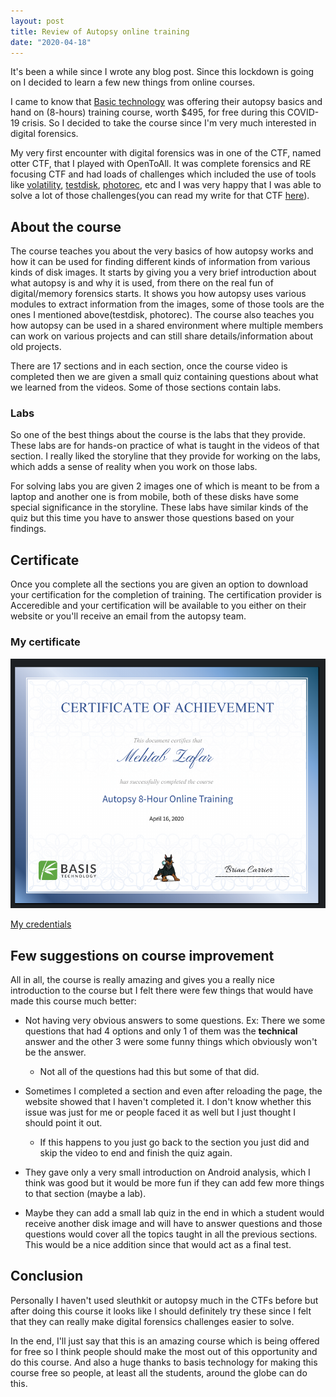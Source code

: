 ```yaml
---
layout: post
title: Review of Autopsy online training
date: "2020-04-18"
---
```


It's been a while since I wrote any blog post. Since this lockdown is going on I decided to learn a few new things from online courses. 

I came to know that [Basic technology](https://www.basistech.com/) was offering their autopsy basics and hand on (8-hours) training course, worth $495, for free during this COVID-19 crisis. So I decided to take the course since I'm very much interested in digital forensics. 

My very first encounter with digital forensics was in one of the CTF, named otter CTF, that I played with OpenToAll. It was complete forensics and RE focusing CTF and had loads of challenges which included the use of tools like [volatility](https://github.com/volatilityfoundation/volatility/), [testdisk](https://www.cgsecurity.org/wiki/TestDisk), [photorec](https://www.cgsecurity.org/wiki/PhotoRec), etc and I was very happy that I was able to solve a lot of those challenges(you can read my write for that CTF [here](https://github.com/mzfr/ctf-writeups/tree/master/OtterCTF%202018/Memory%20Forensics)).


## About the course

The course teaches you about the very basics of how autopsy works and how it can be used for finding different kinds of information from various kinds of disk images. It starts by giving you a very brief introduction about what autopsy is and why it is used, from there on the real fun of digital/memory forensics starts. It shows you how autopsy uses various modules to extract information from the images, some of those tools are the ones I mentioned above(testdisk, photorec). The course also teaches you how autopsy can be used in a shared environment where multiple members can work on various projects and can still share details/information about old projects.

There are 17 sections and in each section, once the course video is completed then we are given a small quiz containing questions about what we learned from the videos. Some of those sections contain labs.

### Labs

So one of the best things about the course is the labs that they provide. These labs are for hands-on practice of what is taught in the videos of that section. I really liked the storyline that they provide for working on the labs, which adds a sense of reality when you work on those labs. 

For solving labs you are given 2 images one of which is meant to be from a laptop and another one is from mobile, both of these disks have some special significance in the storyline. These labs have similar kinds of the quiz but this time you have to answer those questions based on your findings. 

## Certificate

Once you complete all the sections you are given an option to download your certification for the completion of training. The certification provider is Acceredible and your certification will be available to you either on their website or you'll receive an email from the autopsy team.

### My certificate

![My certificate](/images/my_cert.png)

[My credentials](https://www.credential.net/8e8f5206-9e0d-4699-884e-829b31998fab)


## Few suggestions on course improvement

All in all, the course is really amazing and gives you a really nice introduction to the course but I felt there were few things that would have made this course much better:

* Not having very obvious answers to some questions. Ex: There we some questions that had 4 options and only 1 of them was the __technical__ answer and the other 3 were some funny things which obviously won't be the answer. 
    - Not all of the questions had this but some of that did.

* Sometimes I completed a section and even after reloading the page, the website showed that I haven't completed it. I don't know whether this issue was just for me or people faced it as well but I just thought I should point it out.
    - If this happens to you just go back to the section you just did and skip the video to end and finish the quiz again.

* They gave only a very small introduction on Android analysis, which I think was good but it would be more fun if they can add few more things to that section (maybe a lab).

* Maybe they can add a small lab quiz in the end in which a student would receive another disk image and will have to answer questions and those questions would cover all the topics taught in all the previous sections. This would be a nice addition since that would act as a final test.


## Conclusion

Personally I haven't used sleuthkit or autopsy much in the CTFs before but after doing this course it looks like I should definitely try these since I felt that they can really make digital forensics challenges easier to solve. 

In the end, I'll just say that this is an amazing course which is being offered for free so I think people should make the most out of this opportunity and do this course. And also a huge thanks to basis technology for making this course free so people, at least all the students, around the globe can do this.
